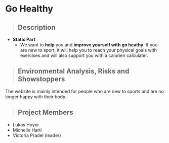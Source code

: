 # Go Healthy

>## Description

* **Static Part**
    * We want to **help** you and **improve yourself with go heathy**. If you are new to sport, it will help you to reach your physical goals with exercises and will also support you with a calorien calculater. 

>## Environmental Analysis, Risks and Showstoppers
The website is mainly intended for people who are new to sports and are no longer happy with their body.

>## Project Members 

* Lukas Hoyer
* Michelle Hartl
* Victoria Pradel (leader) 

